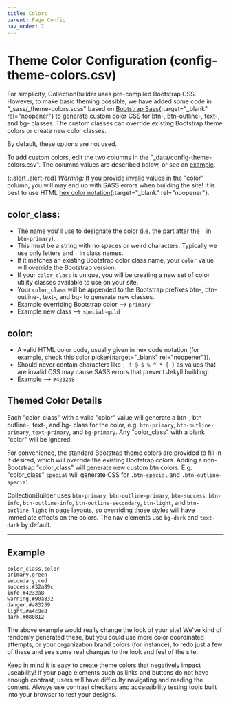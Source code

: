 ```yaml
---
title: Colors
parent: Page Config
nav_order: 7
---
```


# Theme Color Configuration (config-theme-colors.csv)

For simplicity, CollectionBuilder uses pre-compiled Bootstrap CSS.
However, to make basic theming possible, we have added some code in "_sass/_theme-colors.scss" based on [Bootstrap Sass](https://getbootstrap.com/docs/5.0/customize/sass/#colors){:target="_blank" rel="noopener"} to generate custom color CSS for btn-, btn-outline-, text-, and bg- classes. 
The custom classes can override existing Bootstrap theme colors or create new color classes. 

By default, these options are not used.

To add custom colors, edit the two columns in the "_data/config-theme-colors.csv".
The columns values are described below, or see an [example](#example).

{:.alert .alert-red}
*Warning:* If you provide invalid values in the "color" column, you will may end up with SASS errors when building the site!
It is best to use HTML [hex color notation](https://www.w3schools.com/colors/colors_picker.asp){:target="_blank" rel="noopener"}.

## color_class: 

- The name you'll use to designate the color (i.e. the part after the `-` in `btn-primary`).
- This must be a string with no spaces or weird characters. Typically we use only letters and `-` in class names.
- If it matches an existing Bootstrap color class name, your `color` value will override the Bootstrap version. 
- If your `color_class` is unique, you will be creating a new set of color utility classes available to use on your site.
- Your `color_class` will be appended to the Bootstrap prefixes btn-, btn-outline-, text-, and bg- to generate new classes.
- Example overriding Bootstrap color --> `primary` 
- Example new class --> `special-gold`

## color:

- A valid HTML color code, usually given in hex code notation (for example, check this [color picker](https://www.w3schools.com/colors/colors_picker.asp){:target="_blank" rel="noopener"}).
- Should never contain characters like `; ! @ $ % ^ * { }` as values that are invalid CSS may cause SASS errors that prevent Jekyll building!
- Example --> `#4232a8`

## Themed Color Details

Each "color_class" with a valid "color" value will generate a btn-, btn-outline-, text-, and bg- class for the color, e.g. `btn-primary`, `btn-outline-primary`, `text-primary`, and `bg-primary`. 
Any "color_class" with a blank "color" will be ignored.

For convenience, the standard Bootstrap theme colors are provided to fill in if desired, which will override the existing Bootstrap colors.
Adding a non-Bootstrap "color_class" will generate new custom btn colors.
E.g. "color_class" `special` will generate CSS for `.btn-special` and `.btn-outline-special`.

CollectionBuilder uses `btn-primary`, `btn-outline-primary`, `btn-success`, `btn-info`, `btn-outline-info`, `btn-outline-secondary`, `btn-light`, and `btn-outline-light` in page layouts, so overriding those styles will have immediate effects on the colors.
The nav elements use `bg-dark` and `text-dark` by default.

---------

## Example

```
color_class,color
primary,green
secondary,red
success,#32a89c
info,#4232a8
warning,#90a832
danger,#a83259
light,#a4c9e8
dark,#080812
```

The above example would really change the look of your site! 
We've kind of randomly generated these, but you could use more color coordinated attempts, or your organization brand colors (for instance), to redo just a few of these and see some real changes to the look and feel of the site. 

Keep in mind it is easy to create theme colors that negatively impact useability! 
If your page elements such as links and buttons do not have enough contrast, users will have difficulty navigating and reading the content. 
Always use contrast checkers and accessibility testing tools built into your browser to test your designs.
